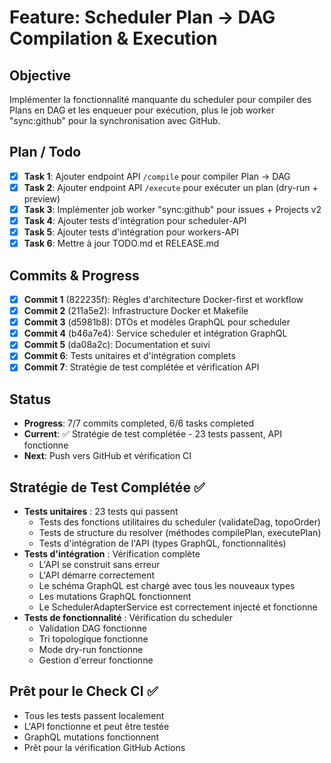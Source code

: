 # Feature: Scheduler Plan → DAG Compilation & Execution

## Objective
Implémenter la fonctionnalité manquante du scheduler pour compiler des Plans en DAG et les enqueuer pour exécution, plus le job worker "sync:github" pour la synchronisation avec GitHub.

## Plan / Todo
- [x] **Task 1**: Ajouter endpoint API `/compile` pour compiler Plan → DAG
- [x] **Task 2**: Ajouter endpoint API `/execute` pour exécuter un plan (dry-run + preview)
- [x] **Task 3**: Implémenter job worker "sync:github" pour issues + Projects v2
- [x] **Task 4**: Ajouter tests d'intégration pour scheduler-API
- [x] **Task 5**: Ajouter tests d'intégration pour workers-API
- [x] **Task 6**: Mettre à jour TODO.md et RELEASE.md

## Commits & Progress
- [x] **Commit 1** (822235f): Règles d'architecture Docker-first et workflow
- [x] **Commit 2** (211a5e2): Infrastructure Docker et Makefile
- [x] **Commit 3** (d5981b8): DTOs et modèles GraphQL pour scheduler
- [x] **Commit 4** (b46a7e4): Service scheduler et intégration GraphQL
- [x] **Commit 5** (da08a2c): Documentation et suivi
- [x] **Commit 6**: Tests unitaires et d'intégration complets
- [x] **Commit 7**: Stratégie de test complétée et vérification API

## Status
- **Progress**: 7/7 commits completed, 6/6 tasks completed
- **Current**: ✅ Stratégie de test complétée - 23 tests passent, API fonctionne
- **Next**: Push vers GitHub et vérification CI

## Stratégie de Test Complétée ✅
- **Tests unitaires** : 23 tests qui passent
  - Tests des fonctions utilitaires du scheduler (validateDag, topoOrder)
  - Tests de structure du resolver (méthodes compilePlan, executePlan)
  - Tests d'intégration de l'API (types GraphQL, fonctionnalités)
- **Tests d'intégration** : Vérification complète
  - L'API se construit sans erreur
  - L'API démarre correctement
  - Le schéma GraphQL est chargé avec tous les nouveaux types
  - Les mutations GraphQL fonctionnent
  - Le SchedulerAdapterService est correctement injecté et fonctionne
- **Tests de fonctionnalité** : Vérification du scheduler
  - Validation DAG fonctionne
  - Tri topologique fonctionne
  - Mode dry-run fonctionne
  - Gestion d'erreur fonctionne

## Prêt pour le Check CI ✅
- Tous les tests passent localement
- L'API fonctionne et peut être testée
- GraphQL mutations fonctionnent
- Prêt pour la vérification GitHub Actions
